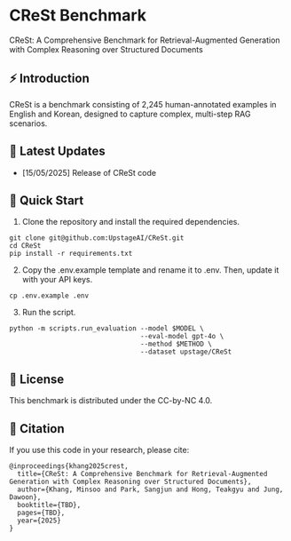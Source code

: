 # CReSt Benchmark
CReSt: A Comprehensive Benchmark for Retrieval-Augmented Generation with Complex Reasoning over Structured Documents

## ⚡️ Introduction
CReSt is a benchmark consisting of 2,245 human-annotated examples in English and Korean, designed to capture complex, multi-step RAG scenarios.

## 📣 Latest Updates

- [15/05/2025] Release of CReSt code

## 🚀 Quick Start
1. Clone the repository and install the required dependencies.

```shell
git clone git@github.com:UpstageAI/CReSt.git
cd CReSt
pip install -r requirements.txt
```

2. Copy the .env.example template and rename it to .env. Then, update it with your API keys.
```shell
cp .env.example .env
``` 

3. Run the script.
```shell
python -m scripts.run_evaluation --model $MODEL \
                                 --eval-model gpt-4o \
                                 --method $METHOD \
                                 --dataset upstage/CReSt
```

## 📜 License
This benchmark is distributed under the CC-by-NC 4.0.

## 📝 Citation
If you use this code in your research, please cite:
```
@inproceedings{khang2025crest,
  title={CReSt: A Comprehensive Benchmark for Retrieval-Augmented Generation with Complex Reasoning over Structured Documents},
  author={Khang, Minsoo and Park, Sangjun and Hong, Teakgyu and Jung, Dawoon},
  booktitle={TBD},
  pages={TBD},
  year={2025}
}
```
